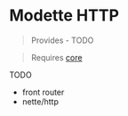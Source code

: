 # Modette HTTP

> Provides - TODO

> Requires [core](./core.md)

TODO
  - front router
  - nette/http
